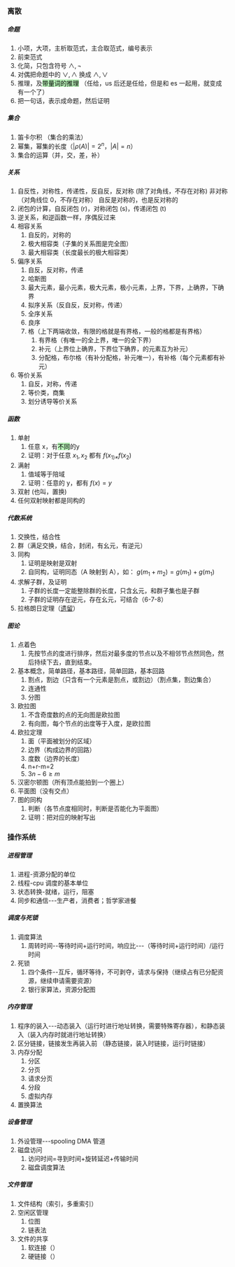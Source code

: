 ### 离散
##### 命题
1. 小项，大项，主析取范式，主合取范式，编号表示
2. 前束范式
3. 化简，只包含符号 $\wedge,\neg$
4. 对偶把命题中的 $\vee,\wedge$ 换成 $\wedge,\vee$
5. 推理，及<mark style="background: #b8f3b8 ;">带量词的推理</mark>    （任给，us 后还是任给，但是和 es 一起用，就变成有一个了）
6. 把一句话，表示成命题，然后证明
##### 集合
1. 笛卡尔积 （集合的乘法）
2. 幂集，幂集的长度（$|\rho(A)|=2^n$，$|A|=n$）
3. 集合的运算（并，交，差，补）
##### 关系
1. 自反性，对称性，传递性，反自反，反对称 (除了对角线，不存在对称)  非对称（对角线位 0，不存在对称）   自反是对称的，也是反对称的
2. 闭包的计算，自反闭包 (r)，对称闭包 (s)，传递闭包 (t)
3. 逆关系，和逆函数一样，序偶反过来
4. 相容关系
	1. 自反的，对称的
	2. 极大相容类（子集的关系图是完全图）
	3. 最大相容类（长度最长的极大相容类）
5. 偏序关系
	1. 自反，反对称，传递
	2. 哈斯图
	3. 最大元素，最小元素，极大元素，极小元素，上界，下界，上确界，下确界
	4. 拟序关系（反自反，反对称，传递）
	5. 全序关系
	6. 良序
	7. 格（上下两端收敛，有限的格就是有界格，一般的格都是有界格）
		1. 有界格（有唯一的全上界，唯一的全下界）
		2. 补元（上界位上确界，下界位下确界，的元素互为补元）
		3. 分配格，布尔格（有补分配格，补元唯一），有补格（每个元素都有补元）
6. 等价关系
	1. 自反，对称，传递
	2. 等价类，商集
	3. 划分诱导等价关系
##### 函数
1. 单射
	1. 任意 x，有<mark style="background: #b8f3b8;">不同</mark>的y
	2. 证明：对于任意 $x_1,x_2$ 都有 $f (x_{1)\ne}f(x_2)$
2. 满射
	1. 值域等于陪域
	2. 证明：任意的 y，都有 $f(x)=y$
3. 双射 (也叫，置换)
4. 任何双射映射都是同构的
##### 代数系统
1. 交换性，结合性
2. 群（满足交换，结合，封闭，有幺元，有逆元）
3. 同构
	1. 证明是映射是双射
	2. 自同构，证明同态（A 映射到 A），如： $g(m_1+m_2)=g(m_1)+g(m_1)$
4. 求解子群，及证明
	1. 子群的长度一定能整除群的长度，只含幺元，和群子集也是子群
	2. 子群的证明存在逆元，存在幺元，可结合（6-7-8）
5. 拉格朗日定理（[遗留](遗留.md#^yln455)）
##### 图论
1. 点着色
	1. 先按节点的度进行排序，然后对最多度的节点以及不相邻节点然同色，然后持续下去，直到结束。
2. 基本概念，简单路径，基本路径，简单回路，基本回路
	1. 割点，割边（只含有一个元素是割点，或割边）（割点集，割边集合）
	2. 连通性
	3. 分图
3. 欧拉图
	1. 不含奇度数的点的无向图是欧拉图
	2. 有向图，每个节点的出度等于入度，是欧拉图
4. 欧拉定理
	1. 面（平面被划分的区域）
	2. 边界（构成边界的回路）
	3. 度数（边界的长度）
	4. n+r-m=2
	5. $3n-6\ge m$
5. 汉密尔顿图（所有顶点能拍到一个圈上）
6. 平面图（没有交点）
7. 图的同构
	1. 判断（各节点度相同时，判断是否能化为平面图）
	2. 证明：把对应的映射写出


### 操作系统
##### 进程管理
1. 进程-资源分配的单位
2. 线程-cpu 调度的基本单位
3. 状态转换-就绪，运行，阻塞
4. 同步和通信---生产者，消费者；哲学家进餐
##### 调度与死锁
1. 调度算法
	1. 周转时间--等待时间+运行时间，响应比---（等待时间+运行时间）/运行时间
2. 死锁
	1. 四个条件--互斥，循环等待，不可剥夺，请求与保持（继续占有已分配资源，继续申请需要资源）
	2. 银行家算法，资源分配图
##### 内存管理
1. 程序的装入---动态装入（运行时进行地址转换，需要特殊寄存器），和静态装入（装入内存时就进行地址转换）
2. 区分链接，链接发生再装入前 （静态链接，装入时链接，运行时链接）
3. 内存分配
	1. 分区
	2. 分页
	3. 请求分页
	4. 分段
	5. 虚拟内存
4. 置换算法
##### 设备管理
1. 外设管理---spooling DMA 管道
2. 磁盘访问
	1. 访问时间=寻到时间+旋转延迟+传输时间
	2. 磁盘调度算法
##### 文件管理
1. 文件结构（索引，多重索引）
2. 空闲区管理
	1. 位图
	2. 链表法
3. 文件的共享
	1. 软连接（）
	2. 硬链接（）


